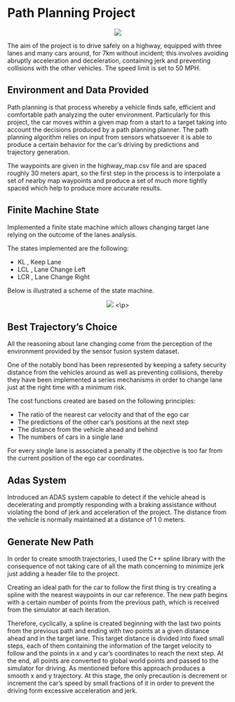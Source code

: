 # Path Planning Project

<p align="center">
  <img src="https://user-images.githubusercontent.com/29335742/223190598-58b7c8e9-eabe-4dae-b2ea-fa4cb0847bee.gif">


The aim of the project is to drive safely on a highway, equipped with three lanes and many cars around, for 7km without incident;
this involves avoiding abruptly acceleration and deceleration, containing jerk and preventing collisions with the other vehicles. 
The speed limit is set to 50 MPH.

## Environment and Data Provided

Path planning is that process whereby a vehicle finds safe, efficient and comfortable path analyzing the outer environment.
Particularly for this project, the car moves within a given map from a start to a target taking into account the decisions produced by
a path planning planner. The path planning algorithm relies on input from sensors whatsoever it is able to produce a certain
behavior for the car’s driving by predictions and trajectory generation.

The waypoints are given in the highway_map.csv file and are spaced roughly 30 meters apart, so the first step in the process is to
interpolate a set of nearby map waypoints and produce a set of much more tightly spaced which help to produce more accurate
results.

## Finite Machine State

Implemented a finite state machine which allows changing target lane relying on the outcome of the lanes analysis.

The states implemented are the following:


* KL , Keep Lane
* LCL , Lane Change Left
* LCR , Lane Change Right

Below is illustrated a scheme of the state machine.


<p align="center">
  <img src="https://user-images.githubusercontent.com/29335742/223189175-90250d1f-1245-4ee0-9bab-20c91d5f3b95.png">
<\p>



## Best Trajectory’s Choice

All the reasoning about lane changing come from the perception of the environment provided by the sensor fusion system dataset.

One of the notably bond has been represented by keeping a safety security distance from the vehicles around as well as preventing
collisions, thereby they have been implemented a series mechanisms in order to change lane just at the right time with a minimum
risk.

The cost functions created are based on the following principles:


* The ratio of the nearest car velocity and that of the ego car
* The predictions of the other car’s positions at the next step
* The distance from the vehicle ahead and behind
* The numbers of cars in a single lane

For every single lane is associated a penalty if the objective is too far from the current position of the ego car coordinates.

## Adas System

Introduced an ADAS system capable to detect if the vehicle ahead is decelerating and promptly responding with a braking
assistance without violating the bond of jerk and acceleration of the project. The distance from the vehicle is normally maintained
at a distance of 1 0 meters.

## Generate New Path

In order to create smooth trajectories, I used the C++ spline library with the consequence of not taking care of all the math
concerning to minimize jerk just adding a header file to the project.

Creating an ideal path for the car to follow the first thing is try creating a spline with the nearest waypoints in our car reference.
The new path begins with a certain number of points from the previous path, which is received from the simulator at each
iteration.

Therefore, cyclically, a spline is created beginning with the last two points from the previous path and ending with two points at a
given distance ahead and in the target lane. This target distance is divided into fixed small steps, each of them containing the
information of the target velocity to follow and the points in x and y car’s coordinates to reach the next step. At the end, all points
are converted to global world points and passed to the simulator for driving. As mentioned before this approach produces a
smooth x and y trajectory. At this stage, the only precaution is decrement or increment the car’s speed by small fractions of it in
order to prevent the driving form excessive acceleration and jerk.
